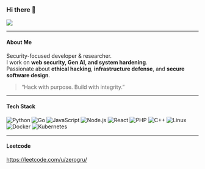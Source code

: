 ### Hi there 👋

![](https://komarev.com/ghpvc/?username=0x5A65726F677275&color=fb4362&abbreviated=true)

---

#### About Me  
Security-focused developer & researcher.  
I work on **web security, Gen AI, and system hardening**.  
Passionate about **ethical hacking**, **infrastructure defense**, and **secure software design**.

> “Hack with purpose. Build with integrity.”

---

#### Tech Stack

![Python](https://img.shields.io/badge/Python-151515?style=for-the-badge&logo=python&logoColor=3776AB)
![Go](https://img.shields.io/badge/Go-151515?style=for-the-badge&logo=go&logoColor=00ADD8)
![JavaScript](https://img.shields.io/badge/JavaScript-151515?style=for-the-badge&logo=javascript&logoColor=F7DF1E)
![Node.js](https://img.shields.io/badge/Node.js-151515?style=for-the-badge&logo=node.js&logoColor=339933)
![React](https://img.shields.io/badge/React-151515?style=for-the-badge&logo=react&logoColor=61DAFB)
![PHP](https://img.shields.io/badge/PHP-151515?style=for-the-badge&logo=php&logoColor=777BB4)
![C++](https://img.shields.io/badge/C++-151515?style=for-the-badge&logo=c%2B%2B&logoColor=00599C)
![Linux](https://img.shields.io/badge/Linux-151515?style=for-the-badge&logo=linux&logoColor=FCC624)
![Docker](https://img.shields.io/badge/Docker-151515?style=for-the-badge&logo=docker&logoColor=2496ED)
![Kubernetes](https://img.shields.io/badge/Kubernetes-151515?style=for-the-badge&logo=kubernetes&logoColor=326CE5)

---

#### Leetcode
https://leetcode.com/u/zerogru/
